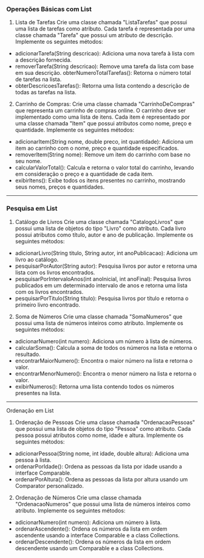 ### Operações Básicas com List

1. Lista de Tarefas Crie uma classe chamada "ListaTarefas" que possui uma lista de tarefas como atributo. Cada tarefa é
   representada por uma classe chamada "Tarefa" que possui um atributo de descrição. Implemente os seguintes métodos:

* adicionarTarefa(String descricao): Adiciona uma nova tarefa à lista com a descrição fornecida. 
* removerTarefa(String descricao): Remove uma tarefa da lista com base em sua descrição. obterNumeroTotalTarefas(): Retorna o número total de
tarefas na lista. 
* obterDescricoesTarefas(): Retorna uma lista contendo a descrição de todas as tarefas na lista.

2. Carrinho de Compras:
   Crie uma classe chamada "CarrinhoDeCompras" que representa um carrinho de compras online. O carrinho deve ser implementado 
como uma lista de itens. Cada item é representado por uma classe chamada "Item" que possui atributos como nome, preço e quantidade. 
Implemente os seguintes métodos:

* adicionarItem(String nome, double preco, int quantidade): Adiciona um item ao carrinho com o nome, preço e quantidade
especificados. 
* removerItem(String nome): Remove um item do carrinho com base no seu nome. 
* calcularValorTotal(): Calcula e retorna o valor total do carrinho, levando em consideração o preço e a quantidade de cada item. 
* exibirItens(): Exibe todos os itens presentes no carrinho, mostrando seus nomes, preços e quantidades. 
***
### Pesquisa em List
1. Catálogo de Livros Crie uma classe chamada "CatalogoLivros" que possui uma lista de objetos do tipo "Livro" como
   atributo. Cada livro possui atributos como título, autor e ano de publicação. 
Implemente os seguintes métodos:

* adicionarLivro(String titulo, String autor, int anoPublicacao): Adiciona um livro ao catálogo. 
* pesquisarPorAutor(String autor): Pesquisa livros por autor e retorna uma lista com os livros encontrados. 
* pesquisarPorIntervaloAnos(int anoInicial, int anoFinal): Pesquisa livros publicados em um determinado intervalo de anos e retorna uma lista com os
livros encontrados. 
* pesquisarPorTitulo(String titulo): Pesquisa livros por título e retorna o primeiro livro encontrado.

2. Soma de Números Crie uma classe chamada "SomaNumeros" que possui uma lista de números inteiros como atributo.
   Implemente os seguintes métodos:

* adicionarNumero(int numero): Adiciona um número à lista de números. 
* calcularSoma(): Calcula a soma de todos os números na lista e retorna o resultado. 
* encontrarMaiorNumero(): Encontra o maior número na lista e retorna o valor.
* encontrarMenorNumero(): Encontra o menor número na lista e retorna o valor. 
* exibirNumeros(): Retorna uma lista contendo todos os números presentes na lista. 
***
Ordenação em List

1. Ordenação de Pessoas Crie uma classe chamada "OrdenacaoPessoas" que possui uma lista de objetos do tipo "Pessoa" como
   atributo. Cada pessoa possui atributos como nome, idade e altura. Implemente os seguintes métodos:

* adicionarPessoa(String nome, int idade, double altura): Adiciona uma pessoa à lista. 
* ordenarPorIdade(): Ordena as pessoas da lista por idade usando a interface Comparable. 
* ordenarPorAltura(): Ordena as pessoas da lista por altura usando um Comparator personalizado.

2. Ordenação de Números Crie uma classe chamada "OrdenacaoNumeros" que possui uma lista de números inteiros como
   atributo. 
Implemente os seguintes métodos:

* adicionarNumero(int numero): Adiciona um número à lista. 
* ordenarAscendente(): Ordena os números da lista em ordem ascendente usando a interface Comparable e a class Collections. 
* ordenarDescendente(): Ordena os números da lista em ordem descendente usando um Comparable e a class Collections.